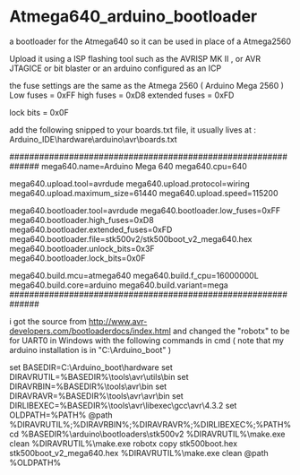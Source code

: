 Atmega640_arduino_bootloader
============================

a bootloader for the Atmega640 so it can be used in place of a Atmega2560 

Upload it using a ISP flashing tool such as the AVRISP MK II , or AVR JTAGICE or bit blaster or an arduino configured as an ICP 

the fuse settings are the same as the Atmega 2560 ( Arduino Mega 2560 )
Low fuses       = 0xFF
high fuses      = 0xD8
extended fuses  = 0xFD

lock bits       = 0x0F

add the following snipped to your boards.txt file, it usually lives at :
Arduino_IDE\hardware\arduino\avr\boards.txt

##############################################################
mega640.name=Arduino Mega 640
mega640.cpu=640

mega640.upload.tool=avrdude
mega640.upload.protocol=wiring
mega640.upload.maximum_size=61440
mega640.upload.speed=115200

mega640.bootloader.tool=avrdude
mega640.bootloader.low_fuses=0xFF
mega640.bootloader.high_fuses=0xD8
mega640.bootloader.extended_fuses=0xFD
mega640.bootloader.file=stk500v2/stk500boot_v2_mega640.hex
mega640.bootloader.unlock_bits=0x3F
mega640.bootloader.lock_bits=0x0F

mega640.build.mcu=atmega640
mega640.build.f_cpu=16000000L
mega640.build.core=arduino
mega640.build.variant=mega
##############################################################


i got the source from http://www.avr-developers.com/bootloaderdocs/index.html and changed the "robotx" to be for  UART0
in Windows with the following commands in cmd ( note that my arduino installation is in "C:\Arduino_boot\" )

set BASEDIR=C:\Arduino_boot\hardware
set DIRAVRUTIL=%BASEDIR%\tools\avr\utils\bin
set DIRAVRBIN=%BASEDIR%\tools\avr\bin
set DIRAVRAVR=%BASEDIR%\tools\avr\avr\bin
set DIRLIBEXEC=%BASEDIR%\tools\avr\libexec\gcc\avr\4.3.2
set OLDPATH=%PATH%
@path %DIRAVRUTIL%;%DIRAVRBIN%;%DIRAVRAVR%;%DIRLIBEXEC%;%PATH%
cd %BASEDIR%\arduino\bootloaders\stk500v2
%DIRAVRUTIL%\make.exe clean
%DIRAVRUTIL%\make.exe robotx
copy stk500boot.hex stk500boot_v2_mega640.hex
%DIRAVRUTIL%\make.exe clean
@path %OLDPATH%

